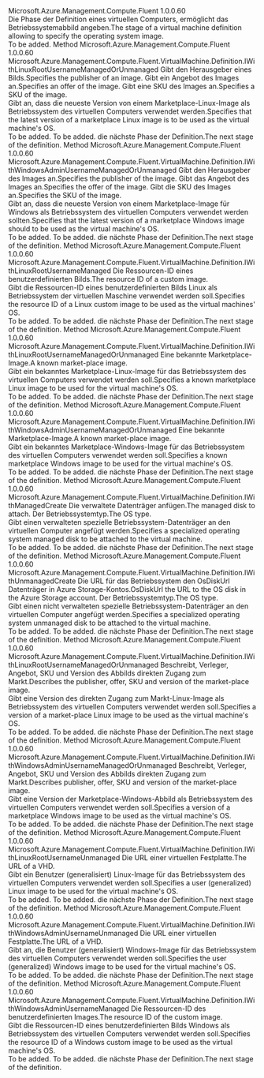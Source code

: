 <Type Name="IWithOS" FullName="Microsoft.Azure.Management.Compute.Fluent.VirtualMachine.Definition.IWithOS">
  <TypeSignature Language="C#" Value="public interface IWithOS" />
  <TypeSignature Language="ILAsm" Value=".class public interface auto ansi abstract IWithOS" />
  <TypeSignature Language="DocId" Value="T:Microsoft.Azure.Management.Compute.Fluent.VirtualMachine.Definition.IWithOS" />
  <TypeSignature Language="VB.NET" Value="Public Interface IWithOS" />
  <TypeSignature Language="F#" Value="type IWithOS = interface" />
  <AssemblyInfo>
    <AssemblyName>Microsoft.Azure.Management.Compute.Fluent</AssemblyName>
    <AssemblyVersion>1.0.0.60</AssemblyVersion>
  </AssemblyInfo>
  <Interfaces />
  <Docs>
    <summary>
            <span data-ttu-id="4df94-101">Die Phase der Definition eines virtuellen Computers, ermöglicht das Betriebssystemabbild angeben.</span><span class="sxs-lookup"><span data-stu-id="4df94-101">The stage of a virtual machine definition allowing to specify the operating system image.</span></span>
            </summary>
    <remarks>To be added.</remarks>
  </Docs>
  <Members>
    <Member MemberName="WithLatestLinuxImage">
      <MemberSignature Language="C#" Value="public Microsoft.Azure.Management.Compute.Fluent.VirtualMachine.Definition.IWithLinuxRootUsernameManagedOrUnmanaged WithLatestLinuxImage (string publisher, string offer, string sku);" />
      <MemberSignature Language="ILAsm" Value=".method public hidebysig newslot virtual instance class Microsoft.Azure.Management.Compute.Fluent.VirtualMachine.Definition.IWithLinuxRootUsernameManagedOrUnmanaged WithLatestLinuxImage(string publisher, string offer, string sku) cil managed" />
      <MemberSignature Language="DocId" Value="M:Microsoft.Azure.Management.Compute.Fluent.VirtualMachine.Definition.IWithOS.WithLatestLinuxImage(System.String,System.String,System.String)" />
      <MemberSignature Language="VB.NET" Value="Public Function WithLatestLinuxImage (publisher As String, offer As String, sku As String) As IWithLinuxRootUsernameManagedOrUnmanaged" />
      <MemberSignature Language="F#" Value="abstract member WithLatestLinuxImage : string * string * string -&gt; Microsoft.Azure.Management.Compute.Fluent.VirtualMachine.Definition.IWithLinuxRootUsernameManagedOrUnmanaged" Usage="iWithOS.WithLatestLinuxImage (publisher, offer, sku)" />
      <MemberType>Method</MemberType>
      <AssemblyInfo>
        <AssemblyName>Microsoft.Azure.Management.Compute.Fluent</AssemblyName>
        <AssemblyVersion>1.0.0.60</AssemblyVersion>
      </AssemblyInfo>
      <ReturnValue>
        <ReturnType>Microsoft.Azure.Management.Compute.Fluent.VirtualMachine.Definition.IWithLinuxRootUsernameManagedOrUnmanaged</ReturnType>
      </ReturnValue>
      <Parameters>
        <Parameter Name="publisher" Type="System.String" />
        <Parameter Name="offer" Type="System.String" />
        <Parameter Name="sku" Type="System.String" />
      </Parameters>
      <Docs>
        <param name="publisher"><span data-ttu-id="4df94-102">Gibt den Herausgeber eines Bilds.</span><span class="sxs-lookup"><span data-stu-id="4df94-102">Specifies the publisher of an image.</span></span></param>
        <param name="offer"><span data-ttu-id="4df94-103">Gibt ein Angebot des Images an.</span><span class="sxs-lookup"><span data-stu-id="4df94-103">Specifies an offer of the image.</span></span></param>
        <param name="sku"><span data-ttu-id="4df94-104">Gibt eine SKU des Images an.</span><span class="sxs-lookup"><span data-stu-id="4df94-104">Specifies a SKU of the image.</span></span></param>
        <summary>
            <span data-ttu-id="4df94-105">Gibt an, dass die neueste Version von einem Marketplace-Linux-Image als Betriebssystem des virtuellen Computers verwendet werden.</span><span class="sxs-lookup"><span data-stu-id="4df94-105">Specifies that the latest version of a marketplace Linux image is to be used as the virtual machine's OS.</span></span>
            </summary>
        <returns>To be added.</returns>
        <remarks>To be added.</remarks>
        <return><span data-ttu-id="4df94-106">die nächste Phase der Definition.</span><span class="sxs-lookup"><span data-stu-id="4df94-106">The next stage of the definition.</span></span></return>
      </Docs>
    </Member>
    <Member MemberName="WithLatestWindowsImage">
      <MemberSignature Language="C#" Value="public Microsoft.Azure.Management.Compute.Fluent.VirtualMachine.Definition.IWithWindowsAdminUsernameManagedOrUnmanaged WithLatestWindowsImage (string publisher, string offer, string sku);" />
      <MemberSignature Language="ILAsm" Value=".method public hidebysig newslot virtual instance class Microsoft.Azure.Management.Compute.Fluent.VirtualMachine.Definition.IWithWindowsAdminUsernameManagedOrUnmanaged WithLatestWindowsImage(string publisher, string offer, string sku) cil managed" />
      <MemberSignature Language="DocId" Value="M:Microsoft.Azure.Management.Compute.Fluent.VirtualMachine.Definition.IWithOS.WithLatestWindowsImage(System.String,System.String,System.String)" />
      <MemberSignature Language="VB.NET" Value="Public Function WithLatestWindowsImage (publisher As String, offer As String, sku As String) As IWithWindowsAdminUsernameManagedOrUnmanaged" />
      <MemberSignature Language="F#" Value="abstract member WithLatestWindowsImage : string * string * string -&gt; Microsoft.Azure.Management.Compute.Fluent.VirtualMachine.Definition.IWithWindowsAdminUsernameManagedOrUnmanaged" Usage="iWithOS.WithLatestWindowsImage (publisher, offer, sku)" />
      <MemberType>Method</MemberType>
      <AssemblyInfo>
        <AssemblyName>Microsoft.Azure.Management.Compute.Fluent</AssemblyName>
        <AssemblyVersion>1.0.0.60</AssemblyVersion>
      </AssemblyInfo>
      <ReturnValue>
        <ReturnType>Microsoft.Azure.Management.Compute.Fluent.VirtualMachine.Definition.IWithWindowsAdminUsernameManagedOrUnmanaged</ReturnType>
      </ReturnValue>
      <Parameters>
        <Parameter Name="publisher" Type="System.String" />
        <Parameter Name="offer" Type="System.String" />
        <Parameter Name="sku" Type="System.String" />
      </Parameters>
      <Docs>
        <param name="publisher"><span data-ttu-id="4df94-107">Gibt den Herausgeber des Images an.</span><span class="sxs-lookup"><span data-stu-id="4df94-107">Specifies the publisher of the image.</span></span></param>
        <param name="offer"><span data-ttu-id="4df94-108">Gibt das Angebot des Images an.</span><span class="sxs-lookup"><span data-stu-id="4df94-108">Specifies the offer of the image.</span></span></param>
        <param name="sku"><span data-ttu-id="4df94-109">Gibt die SKU des Images an.</span><span class="sxs-lookup"><span data-stu-id="4df94-109">Specifies the SKU of the image.</span></span></param>
        <summary>
            <span data-ttu-id="4df94-110">Gibt an, dass die neueste Version von einem Marketplace-Image für Windows als Betriebssystem des virtuellen Computers verwendet werden sollten.</span><span class="sxs-lookup"><span data-stu-id="4df94-110">Specifies that the latest version of a marketplace Windows image should to be used as the virtual machine's OS.</span></span>
            </summary>
        <returns>To be added.</returns>
        <remarks>To be added.</remarks>
        <return><span data-ttu-id="4df94-111">die nächste Phase der Definition.</span><span class="sxs-lookup"><span data-stu-id="4df94-111">The next stage of the definition.</span></span></return>
      </Docs>
    </Member>
    <Member MemberName="WithLinuxCustomImage">
      <MemberSignature Language="C#" Value="public Microsoft.Azure.Management.Compute.Fluent.VirtualMachine.Definition.IWithLinuxRootUsernameManaged WithLinuxCustomImage (string customImageId);" />
      <MemberSignature Language="ILAsm" Value=".method public hidebysig newslot virtual instance class Microsoft.Azure.Management.Compute.Fluent.VirtualMachine.Definition.IWithLinuxRootUsernameManaged WithLinuxCustomImage(string customImageId) cil managed" />
      <MemberSignature Language="DocId" Value="M:Microsoft.Azure.Management.Compute.Fluent.VirtualMachine.Definition.IWithOS.WithLinuxCustomImage(System.String)" />
      <MemberSignature Language="VB.NET" Value="Public Function WithLinuxCustomImage (customImageId As String) As IWithLinuxRootUsernameManaged" />
      <MemberSignature Language="F#" Value="abstract member WithLinuxCustomImage : string -&gt; Microsoft.Azure.Management.Compute.Fluent.VirtualMachine.Definition.IWithLinuxRootUsernameManaged" Usage="iWithOS.WithLinuxCustomImage customImageId" />
      <MemberType>Method</MemberType>
      <AssemblyInfo>
        <AssemblyName>Microsoft.Azure.Management.Compute.Fluent</AssemblyName>
        <AssemblyVersion>1.0.0.60</AssemblyVersion>
      </AssemblyInfo>
      <ReturnValue>
        <ReturnType>Microsoft.Azure.Management.Compute.Fluent.VirtualMachine.Definition.IWithLinuxRootUsernameManaged</ReturnType>
      </ReturnValue>
      <Parameters>
        <Parameter Name="customImageId" Type="System.String" />
      </Parameters>
      <Docs>
        <param name="customImageId"><span data-ttu-id="4df94-112">Die Ressourcen-ID eines benutzerdefinierten Bilds.</span><span class="sxs-lookup"><span data-stu-id="4df94-112">The resource ID of a custom image.</span></span></param>
        <summary>
            <span data-ttu-id="4df94-113">Gibt die Ressourcen-ID eines benutzerdefinierten Bilds Linux als Betriebssystem der virtuellen Maschine verwendet werden soll.</span><span class="sxs-lookup"><span data-stu-id="4df94-113">Specifies the resource ID of a Linux custom image to be used as the virtual machines' OS.</span></span>
            </summary>
        <returns>To be added.</returns>
        <remarks>To be added.</remarks>
        <return><span data-ttu-id="4df94-114">die nächste Phase der Definition.</span><span class="sxs-lookup"><span data-stu-id="4df94-114">The next stage of the definition.</span></span></return>
      </Docs>
    </Member>
    <Member MemberName="WithPopularLinuxImage">
      <MemberSignature Language="C#" Value="public Microsoft.Azure.Management.Compute.Fluent.VirtualMachine.Definition.IWithLinuxRootUsernameManagedOrUnmanaged WithPopularLinuxImage (Microsoft.Azure.Management.Compute.Fluent.KnownLinuxVirtualMachineImage knownImage);" />
      <MemberSignature Language="ILAsm" Value=".method public hidebysig newslot virtual instance class Microsoft.Azure.Management.Compute.Fluent.VirtualMachine.Definition.IWithLinuxRootUsernameManagedOrUnmanaged WithPopularLinuxImage(valuetype Microsoft.Azure.Management.Compute.Fluent.KnownLinuxVirtualMachineImage knownImage) cil managed" />
      <MemberSignature Language="DocId" Value="M:Microsoft.Azure.Management.Compute.Fluent.VirtualMachine.Definition.IWithOS.WithPopularLinuxImage(Microsoft.Azure.Management.Compute.Fluent.KnownLinuxVirtualMachineImage)" />
      <MemberSignature Language="VB.NET" Value="Public Function WithPopularLinuxImage (knownImage As KnownLinuxVirtualMachineImage) As IWithLinuxRootUsernameManagedOrUnmanaged" />
      <MemberSignature Language="F#" Value="abstract member WithPopularLinuxImage : Microsoft.Azure.Management.Compute.Fluent.KnownLinuxVirtualMachineImage -&gt; Microsoft.Azure.Management.Compute.Fluent.VirtualMachine.Definition.IWithLinuxRootUsernameManagedOrUnmanaged" Usage="iWithOS.WithPopularLinuxImage knownImage" />
      <MemberType>Method</MemberType>
      <AssemblyInfo>
        <AssemblyName>Microsoft.Azure.Management.Compute.Fluent</AssemblyName>
        <AssemblyVersion>1.0.0.60</AssemblyVersion>
      </AssemblyInfo>
      <ReturnValue>
        <ReturnType>Microsoft.Azure.Management.Compute.Fluent.VirtualMachine.Definition.IWithLinuxRootUsernameManagedOrUnmanaged</ReturnType>
      </ReturnValue>
      <Parameters>
        <Parameter Name="knownImage" Type="Microsoft.Azure.Management.Compute.Fluent.KnownLinuxVirtualMachineImage" />
      </Parameters>
      <Docs>
        <param name="knownImage"><span data-ttu-id="4df94-115">Eine bekannte Marketplace-Image.</span><span class="sxs-lookup"><span data-stu-id="4df94-115">A known market-place image.</span></span></param>
        <summary>
            <span data-ttu-id="4df94-116">Gibt ein bekanntes Marketplace-Linux-Image für das Betriebssystem des virtuellen Computers verwendet werden soll.</span><span class="sxs-lookup"><span data-stu-id="4df94-116">Specifies a known marketplace Linux image to be used for the virtual machine's OS.</span></span>
            </summary>
        <returns>To be added.</returns>
        <remarks>To be added.</remarks>
        <return><span data-ttu-id="4df94-117">die nächste Phase der Definition.</span><span class="sxs-lookup"><span data-stu-id="4df94-117">The next stage of the definition.</span></span></return>
      </Docs>
    </Member>
    <Member MemberName="WithPopularWindowsImage">
      <MemberSignature Language="C#" Value="public Microsoft.Azure.Management.Compute.Fluent.VirtualMachine.Definition.IWithWindowsAdminUsernameManagedOrUnmanaged WithPopularWindowsImage (Microsoft.Azure.Management.Compute.Fluent.KnownWindowsVirtualMachineImage knownImage);" />
      <MemberSignature Language="ILAsm" Value=".method public hidebysig newslot virtual instance class Microsoft.Azure.Management.Compute.Fluent.VirtualMachine.Definition.IWithWindowsAdminUsernameManagedOrUnmanaged WithPopularWindowsImage(valuetype Microsoft.Azure.Management.Compute.Fluent.KnownWindowsVirtualMachineImage knownImage) cil managed" />
      <MemberSignature Language="DocId" Value="M:Microsoft.Azure.Management.Compute.Fluent.VirtualMachine.Definition.IWithOS.WithPopularWindowsImage(Microsoft.Azure.Management.Compute.Fluent.KnownWindowsVirtualMachineImage)" />
      <MemberSignature Language="VB.NET" Value="Public Function WithPopularWindowsImage (knownImage As KnownWindowsVirtualMachineImage) As IWithWindowsAdminUsernameManagedOrUnmanaged" />
      <MemberSignature Language="F#" Value="abstract member WithPopularWindowsImage : Microsoft.Azure.Management.Compute.Fluent.KnownWindowsVirtualMachineImage -&gt; Microsoft.Azure.Management.Compute.Fluent.VirtualMachine.Definition.IWithWindowsAdminUsernameManagedOrUnmanaged" Usage="iWithOS.WithPopularWindowsImage knownImage" />
      <MemberType>Method</MemberType>
      <AssemblyInfo>
        <AssemblyName>Microsoft.Azure.Management.Compute.Fluent</AssemblyName>
        <AssemblyVersion>1.0.0.60</AssemblyVersion>
      </AssemblyInfo>
      <ReturnValue>
        <ReturnType>Microsoft.Azure.Management.Compute.Fluent.VirtualMachine.Definition.IWithWindowsAdminUsernameManagedOrUnmanaged</ReturnType>
      </ReturnValue>
      <Parameters>
        <Parameter Name="knownImage" Type="Microsoft.Azure.Management.Compute.Fluent.KnownWindowsVirtualMachineImage" />
      </Parameters>
      <Docs>
        <param name="knownImage"><span data-ttu-id="4df94-118">Eine bekannte Marketplace-Image.</span><span class="sxs-lookup"><span data-stu-id="4df94-118">A known market-place image.</span></span></param>
        <summary>
            <span data-ttu-id="4df94-119">Gibt ein bekanntes Marketplace-Windows-Image für das Betriebssystem des virtuellen Computers verwendet werden soll.</span><span class="sxs-lookup"><span data-stu-id="4df94-119">Specifies a known marketplace Windows image to be used for the virtual machine's OS.</span></span>
            </summary>
        <returns>To be added.</returns>
        <remarks>To be added.</remarks>
        <return><span data-ttu-id="4df94-120">die nächste Phase der Definition.</span><span class="sxs-lookup"><span data-stu-id="4df94-120">The next stage of the definition.</span></span></return>
      </Docs>
    </Member>
    <Member MemberName="WithSpecializedOSDisk">
      <MemberSignature Language="C#" Value="public Microsoft.Azure.Management.Compute.Fluent.VirtualMachine.Definition.IWithManagedCreate WithSpecializedOSDisk (Microsoft.Azure.Management.Compute.Fluent.IDisk disk, Microsoft.Azure.Management.Compute.Fluent.Models.OperatingSystemTypes osType);" />
      <MemberSignature Language="ILAsm" Value=".method public hidebysig newslot virtual instance class Microsoft.Azure.Management.Compute.Fluent.VirtualMachine.Definition.IWithManagedCreate WithSpecializedOSDisk(class Microsoft.Azure.Management.Compute.Fluent.IDisk disk, valuetype Microsoft.Azure.Management.Compute.Fluent.Models.OperatingSystemTypes osType) cil managed" />
      <MemberSignature Language="DocId" Value="M:Microsoft.Azure.Management.Compute.Fluent.VirtualMachine.Definition.IWithOS.WithSpecializedOSDisk(Microsoft.Azure.Management.Compute.Fluent.IDisk,Microsoft.Azure.Management.Compute.Fluent.Models.OperatingSystemTypes)" />
      <MemberSignature Language="VB.NET" Value="Public Function WithSpecializedOSDisk (disk As IDisk, osType As OperatingSystemTypes) As IWithManagedCreate" />
      <MemberSignature Language="F#" Value="abstract member WithSpecializedOSDisk : Microsoft.Azure.Management.Compute.Fluent.IDisk * Microsoft.Azure.Management.Compute.Fluent.Models.OperatingSystemTypes -&gt; Microsoft.Azure.Management.Compute.Fluent.VirtualMachine.Definition.IWithManagedCreate" Usage="iWithOS.WithSpecializedOSDisk (disk, osType)" />
      <MemberType>Method</MemberType>
      <AssemblyInfo>
        <AssemblyName>Microsoft.Azure.Management.Compute.Fluent</AssemblyName>
        <AssemblyVersion>1.0.0.60</AssemblyVersion>
      </AssemblyInfo>
      <ReturnValue>
        <ReturnType>Microsoft.Azure.Management.Compute.Fluent.VirtualMachine.Definition.IWithManagedCreate</ReturnType>
      </ReturnValue>
      <Parameters>
        <Parameter Name="disk" Type="Microsoft.Azure.Management.Compute.Fluent.IDisk" />
        <Parameter Name="osType" Type="Microsoft.Azure.Management.Compute.Fluent.Models.OperatingSystemTypes" />
      </Parameters>
      <Docs>
        <param name="disk"><span data-ttu-id="4df94-121">Die verwaltete Datenträger anfügen.</span><span class="sxs-lookup"><span data-stu-id="4df94-121">The managed disk to attach.</span></span></param>
        <param name="osType"><span data-ttu-id="4df94-122">Der Betriebssystemtyp.</span><span class="sxs-lookup"><span data-stu-id="4df94-122">The OS type.</span></span></param>
        <summary>
            <span data-ttu-id="4df94-123">Gibt einen verwalteten spezielle Betriebssystem-Datenträger an den virtuellen Computer angefügt werden.</span><span class="sxs-lookup"><span data-stu-id="4df94-123">Specifies a specialized operating system managed disk to be attached to the virtual machine.</span></span>
            </summary>
        <returns>To be added.</returns>
        <remarks>To be added.</remarks>
        <return><span data-ttu-id="4df94-124">die nächste Phase der Definition.</span><span class="sxs-lookup"><span data-stu-id="4df94-124">The next stage of the definition.</span></span></return>
      </Docs>
    </Member>
    <Member MemberName="WithSpecializedOSUnmanagedDisk">
      <MemberSignature Language="C#" Value="public Microsoft.Azure.Management.Compute.Fluent.VirtualMachine.Definition.IWithUnmanagedCreate WithSpecializedOSUnmanagedDisk (string osDiskUrl, Microsoft.Azure.Management.Compute.Fluent.Models.OperatingSystemTypes osType);" />
      <MemberSignature Language="ILAsm" Value=".method public hidebysig newslot virtual instance class Microsoft.Azure.Management.Compute.Fluent.VirtualMachine.Definition.IWithUnmanagedCreate WithSpecializedOSUnmanagedDisk(string osDiskUrl, valuetype Microsoft.Azure.Management.Compute.Fluent.Models.OperatingSystemTypes osType) cil managed" />
      <MemberSignature Language="DocId" Value="M:Microsoft.Azure.Management.Compute.Fluent.VirtualMachine.Definition.IWithOS.WithSpecializedOSUnmanagedDisk(System.String,Microsoft.Azure.Management.Compute.Fluent.Models.OperatingSystemTypes)" />
      <MemberSignature Language="VB.NET" Value="Public Function WithSpecializedOSUnmanagedDisk (osDiskUrl As String, osType As OperatingSystemTypes) As IWithUnmanagedCreate" />
      <MemberSignature Language="F#" Value="abstract member WithSpecializedOSUnmanagedDisk : string * Microsoft.Azure.Management.Compute.Fluent.Models.OperatingSystemTypes -&gt; Microsoft.Azure.Management.Compute.Fluent.VirtualMachine.Definition.IWithUnmanagedCreate" Usage="iWithOS.WithSpecializedOSUnmanagedDisk (osDiskUrl, osType)" />
      <MemberType>Method</MemberType>
      <AssemblyInfo>
        <AssemblyName>Microsoft.Azure.Management.Compute.Fluent</AssemblyName>
        <AssemblyVersion>1.0.0.60</AssemblyVersion>
      </AssemblyInfo>
      <ReturnValue>
        <ReturnType>Microsoft.Azure.Management.Compute.Fluent.VirtualMachine.Definition.IWithUnmanagedCreate</ReturnType>
      </ReturnValue>
      <Parameters>
        <Parameter Name="osDiskUrl" Type="System.String" />
        <Parameter Name="osType" Type="Microsoft.Azure.Management.Compute.Fluent.Models.OperatingSystemTypes" />
      </Parameters>
      <Docs>
        <param name="osDiskUrl"><span data-ttu-id="4df94-125">Die URL für das Betriebssystem den OsDiskUrl Datenträger in Azure Storage-Kontos.</span><span class="sxs-lookup"><span data-stu-id="4df94-125">OsDiskUrl the URL to the OS disk in the Azure Storage account.</span></span></param>
        <param name="osType"><span data-ttu-id="4df94-126">Der Betriebssystemtyp.</span><span class="sxs-lookup"><span data-stu-id="4df94-126">The OS type.</span></span></param>
        <summary>
            <span data-ttu-id="4df94-127">Gibt einen nicht verwalteten spezielle Betriebssystem-Datenträger an den virtuellen Computer angefügt werden.</span><span class="sxs-lookup"><span data-stu-id="4df94-127">Specifies a specialized operating system unmanaged disk to be attached to the virtual machine.</span></span>
            </summary>
        <returns>To be added.</returns>
        <remarks>To be added.</remarks>
        <return><span data-ttu-id="4df94-128">die nächste Phase der Definition.</span><span class="sxs-lookup"><span data-stu-id="4df94-128">The next stage of the definition.</span></span></return>
      </Docs>
    </Member>
    <Member MemberName="WithSpecificLinuxImageVersion">
      <MemberSignature Language="C#" Value="public Microsoft.Azure.Management.Compute.Fluent.VirtualMachine.Definition.IWithLinuxRootUsernameManagedOrUnmanaged WithSpecificLinuxImageVersion (Microsoft.Azure.Management.Compute.Fluent.Models.ImageReference imageReference);" />
      <MemberSignature Language="ILAsm" Value=".method public hidebysig newslot virtual instance class Microsoft.Azure.Management.Compute.Fluent.VirtualMachine.Definition.IWithLinuxRootUsernameManagedOrUnmanaged WithSpecificLinuxImageVersion(class Microsoft.Azure.Management.Compute.Fluent.Models.ImageReference imageReference) cil managed" />
      <MemberSignature Language="DocId" Value="M:Microsoft.Azure.Management.Compute.Fluent.VirtualMachine.Definition.IWithOS.WithSpecificLinuxImageVersion(Microsoft.Azure.Management.Compute.Fluent.Models.ImageReference)" />
      <MemberSignature Language="F#" Value="abstract member WithSpecificLinuxImageVersion : Microsoft.Azure.Management.Compute.Fluent.Models.ImageReference -&gt; Microsoft.Azure.Management.Compute.Fluent.VirtualMachine.Definition.IWithLinuxRootUsernameManagedOrUnmanaged" Usage="iWithOS.WithSpecificLinuxImageVersion imageReference" />
      <MemberType>Method</MemberType>
      <AssemblyInfo>
        <AssemblyName>Microsoft.Azure.Management.Compute.Fluent</AssemblyName>
        <AssemblyVersion>1.0.0.60</AssemblyVersion>
      </AssemblyInfo>
      <ReturnValue>
        <ReturnType>Microsoft.Azure.Management.Compute.Fluent.VirtualMachine.Definition.IWithLinuxRootUsernameManagedOrUnmanaged</ReturnType>
      </ReturnValue>
      <Parameters>
        <Parameter Name="imageReference" Type="Microsoft.Azure.Management.Compute.Fluent.Models.ImageReference" />
      </Parameters>
      <Docs>
        <param name="imageReference"><span data-ttu-id="4df94-129">Beschreibt, Verleger, Angebot, SKU und Version des Abbilds direkten Zugang zum Markt.</span><span class="sxs-lookup"><span data-stu-id="4df94-129">Describes the publisher, offer, SKU and version of the market-place image.</span></span></param>
        <summary>
            <span data-ttu-id="4df94-130">Gibt eine Version des direkten Zugang zum Markt-Linux-Image als Betriebssystem des virtuellen Computers verwendet werden soll.</span><span class="sxs-lookup"><span data-stu-id="4df94-130">Specifies a version of a market-place Linux image to be used as the virtual machine's OS.</span></span>
            </summary>
        <returns>To be added.</returns>
        <remarks>To be added.</remarks>
        <return><span data-ttu-id="4df94-131">die nächste Phase der Definition.</span><span class="sxs-lookup"><span data-stu-id="4df94-131">The next stage of the definition.</span></span></return>
      </Docs>
    </Member>
    <Member MemberName="WithSpecificWindowsImageVersion">
      <MemberSignature Language="C#" Value="public Microsoft.Azure.Management.Compute.Fluent.VirtualMachine.Definition.IWithWindowsAdminUsernameManagedOrUnmanaged WithSpecificWindowsImageVersion (Microsoft.Azure.Management.Compute.Fluent.Models.ImageReference imageReference);" />
      <MemberSignature Language="ILAsm" Value=".method public hidebysig newslot virtual instance class Microsoft.Azure.Management.Compute.Fluent.VirtualMachine.Definition.IWithWindowsAdminUsernameManagedOrUnmanaged WithSpecificWindowsImageVersion(class Microsoft.Azure.Management.Compute.Fluent.Models.ImageReference imageReference) cil managed" />
      <MemberSignature Language="DocId" Value="M:Microsoft.Azure.Management.Compute.Fluent.VirtualMachine.Definition.IWithOS.WithSpecificWindowsImageVersion(Microsoft.Azure.Management.Compute.Fluent.Models.ImageReference)" />
      <MemberSignature Language="F#" Value="abstract member WithSpecificWindowsImageVersion : Microsoft.Azure.Management.Compute.Fluent.Models.ImageReference -&gt; Microsoft.Azure.Management.Compute.Fluent.VirtualMachine.Definition.IWithWindowsAdminUsernameManagedOrUnmanaged" Usage="iWithOS.WithSpecificWindowsImageVersion imageReference" />
      <MemberType>Method</MemberType>
      <AssemblyInfo>
        <AssemblyName>Microsoft.Azure.Management.Compute.Fluent</AssemblyName>
        <AssemblyVersion>1.0.0.60</AssemblyVersion>
      </AssemblyInfo>
      <ReturnValue>
        <ReturnType>Microsoft.Azure.Management.Compute.Fluent.VirtualMachine.Definition.IWithWindowsAdminUsernameManagedOrUnmanaged</ReturnType>
      </ReturnValue>
      <Parameters>
        <Parameter Name="imageReference" Type="Microsoft.Azure.Management.Compute.Fluent.Models.ImageReference" />
      </Parameters>
      <Docs>
        <param name="imageReference"><span data-ttu-id="4df94-132">Beschreibt, Verleger, Angebot, SKU und Version des Abbilds direkten Zugang zum Markt.</span><span class="sxs-lookup"><span data-stu-id="4df94-132">Describes publisher, offer, SKU and version of the market-place image.</span></span></param>
        <summary>
            <span data-ttu-id="4df94-133">Gibt eine Version der Marketplace-Windows-Abbild als Betriebssystem des virtuellen Computers verwendet werden soll.</span><span class="sxs-lookup"><span data-stu-id="4df94-133">Specifies a version of a marketplace Windows image to be used as the virtual machine's OS.</span></span>
            </summary>
        <returns>To be added.</returns>
        <remarks>To be added.</remarks>
        <return><span data-ttu-id="4df94-134">die nächste Phase der Definition.</span><span class="sxs-lookup"><span data-stu-id="4df94-134">The next stage of the definition.</span></span></return>
      </Docs>
    </Member>
    <Member MemberName="WithStoredLinuxImage">
      <MemberSignature Language="C#" Value="public Microsoft.Azure.Management.Compute.Fluent.VirtualMachine.Definition.IWithLinuxRootUsernameUnmanaged WithStoredLinuxImage (string imageUrl);" />
      <MemberSignature Language="ILAsm" Value=".method public hidebysig newslot virtual instance class Microsoft.Azure.Management.Compute.Fluent.VirtualMachine.Definition.IWithLinuxRootUsernameUnmanaged WithStoredLinuxImage(string imageUrl) cil managed" />
      <MemberSignature Language="DocId" Value="M:Microsoft.Azure.Management.Compute.Fluent.VirtualMachine.Definition.IWithOS.WithStoredLinuxImage(System.String)" />
      <MemberSignature Language="VB.NET" Value="Public Function WithStoredLinuxImage (imageUrl As String) As IWithLinuxRootUsernameUnmanaged" />
      <MemberSignature Language="F#" Value="abstract member WithStoredLinuxImage : string -&gt; Microsoft.Azure.Management.Compute.Fluent.VirtualMachine.Definition.IWithLinuxRootUsernameUnmanaged" Usage="iWithOS.WithStoredLinuxImage imageUrl" />
      <MemberType>Method</MemberType>
      <AssemblyInfo>
        <AssemblyName>Microsoft.Azure.Management.Compute.Fluent</AssemblyName>
        <AssemblyVersion>1.0.0.60</AssemblyVersion>
      </AssemblyInfo>
      <ReturnValue>
        <ReturnType>Microsoft.Azure.Management.Compute.Fluent.VirtualMachine.Definition.IWithLinuxRootUsernameUnmanaged</ReturnType>
      </ReturnValue>
      <Parameters>
        <Parameter Name="imageUrl" Type="System.String" />
      </Parameters>
      <Docs>
        <param name="imageUrl"><span data-ttu-id="4df94-135">Die URL einer virtuellen Festplatte.</span><span class="sxs-lookup"><span data-stu-id="4df94-135">The URL of a VHD.</span></span></param>
        <summary>
            <span data-ttu-id="4df94-136">Gibt ein Benutzer (generalisiert) Linux-Image für das Betriebssystem des virtuellen Computers verwendet werden soll.</span><span class="sxs-lookup"><span data-stu-id="4df94-136">Specifies a user (generalized) Linux image to be used for the virtual machine's OS.</span></span>
            </summary>
        <returns>To be added.</returns>
        <remarks>To be added.</remarks>
        <return><span data-ttu-id="4df94-137">die nächste Phase der Definition.</span><span class="sxs-lookup"><span data-stu-id="4df94-137">The next stage of the definition.</span></span></return>
      </Docs>
    </Member>
    <Member MemberName="WithStoredWindowsImage">
      <MemberSignature Language="C#" Value="public Microsoft.Azure.Management.Compute.Fluent.VirtualMachine.Definition.IWithWindowsAdminUsernameUnmanaged WithStoredWindowsImage (string imageUrl);" />
      <MemberSignature Language="ILAsm" Value=".method public hidebysig newslot virtual instance class Microsoft.Azure.Management.Compute.Fluent.VirtualMachine.Definition.IWithWindowsAdminUsernameUnmanaged WithStoredWindowsImage(string imageUrl) cil managed" />
      <MemberSignature Language="DocId" Value="M:Microsoft.Azure.Management.Compute.Fluent.VirtualMachine.Definition.IWithOS.WithStoredWindowsImage(System.String)" />
      <MemberSignature Language="VB.NET" Value="Public Function WithStoredWindowsImage (imageUrl As String) As IWithWindowsAdminUsernameUnmanaged" />
      <MemberSignature Language="F#" Value="abstract member WithStoredWindowsImage : string -&gt; Microsoft.Azure.Management.Compute.Fluent.VirtualMachine.Definition.IWithWindowsAdminUsernameUnmanaged" Usage="iWithOS.WithStoredWindowsImage imageUrl" />
      <MemberType>Method</MemberType>
      <AssemblyInfo>
        <AssemblyName>Microsoft.Azure.Management.Compute.Fluent</AssemblyName>
        <AssemblyVersion>1.0.0.60</AssemblyVersion>
      </AssemblyInfo>
      <ReturnValue>
        <ReturnType>Microsoft.Azure.Management.Compute.Fluent.VirtualMachine.Definition.IWithWindowsAdminUsernameUnmanaged</ReturnType>
      </ReturnValue>
      <Parameters>
        <Parameter Name="imageUrl" Type="System.String" />
      </Parameters>
      <Docs>
        <param name="imageUrl"><span data-ttu-id="4df94-138">Die URL einer virtuellen Festplatte.</span><span class="sxs-lookup"><span data-stu-id="4df94-138">The URL of a VHD.</span></span></param>
        <summary>
            <span data-ttu-id="4df94-139">Gibt an, die Benutzer (generalisiert) Windows-Image für das Betriebssystem des virtuellen Computers verwendet werden soll.</span><span class="sxs-lookup"><span data-stu-id="4df94-139">Specifies the user (generalized) Windows image to be used for the virtual machine's OS.</span></span>
            </summary>
        <returns>To be added.</returns>
        <remarks>To be added.</remarks>
        <return><span data-ttu-id="4df94-140">die nächste Phase der Definition.</span><span class="sxs-lookup"><span data-stu-id="4df94-140">The next stage of the definition.</span></span></return>
      </Docs>
    </Member>
    <Member MemberName="WithWindowsCustomImage">
      <MemberSignature Language="C#" Value="public Microsoft.Azure.Management.Compute.Fluent.VirtualMachine.Definition.IWithWindowsAdminUsernameManaged WithWindowsCustomImage (string customImageId);" />
      <MemberSignature Language="ILAsm" Value=".method public hidebysig newslot virtual instance class Microsoft.Azure.Management.Compute.Fluent.VirtualMachine.Definition.IWithWindowsAdminUsernameManaged WithWindowsCustomImage(string customImageId) cil managed" />
      <MemberSignature Language="DocId" Value="M:Microsoft.Azure.Management.Compute.Fluent.VirtualMachine.Definition.IWithOS.WithWindowsCustomImage(System.String)" />
      <MemberSignature Language="VB.NET" Value="Public Function WithWindowsCustomImage (customImageId As String) As IWithWindowsAdminUsernameManaged" />
      <MemberSignature Language="F#" Value="abstract member WithWindowsCustomImage : string -&gt; Microsoft.Azure.Management.Compute.Fluent.VirtualMachine.Definition.IWithWindowsAdminUsernameManaged" Usage="iWithOS.WithWindowsCustomImage customImageId" />
      <MemberType>Method</MemberType>
      <AssemblyInfo>
        <AssemblyName>Microsoft.Azure.Management.Compute.Fluent</AssemblyName>
        <AssemblyVersion>1.0.0.60</AssemblyVersion>
      </AssemblyInfo>
      <ReturnValue>
        <ReturnType>Microsoft.Azure.Management.Compute.Fluent.VirtualMachine.Definition.IWithWindowsAdminUsernameManaged</ReturnType>
      </ReturnValue>
      <Parameters>
        <Parameter Name="customImageId" Type="System.String" />
      </Parameters>
      <Docs>
        <param name="customImageId"><span data-ttu-id="4df94-141">Die Ressourcen-ID des benutzerdefinierten Images.</span><span class="sxs-lookup"><span data-stu-id="4df94-141">The resource ID of the custom image.</span></span></param>
        <summary>
            <span data-ttu-id="4df94-142">Gibt die Ressourcen-ID eines benutzerdefinierten Bilds Windows als Betriebssystem des virtuellen Computers verwendet werden soll.</span><span class="sxs-lookup"><span data-stu-id="4df94-142">Specifies the resource ID of a Windows custom image to be used as the virtual machine's OS.</span></span>
            </summary>
        <returns>To be added.</returns>
        <remarks>To be added.</remarks>
        <return><span data-ttu-id="4df94-143">die nächste Phase der Definition.</span><span class="sxs-lookup"><span data-stu-id="4df94-143">The next stage of the definition.</span></span></return>
      </Docs>
    </Member>
  </Members>
</Type>